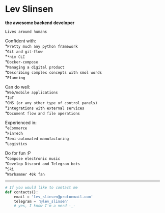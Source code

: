 # Lev Slinsen

**the awesome backend developer**

`Lives around humans`


Confident with:<br/>
*`Pretty much any python framework`<br/>
*`Git and git-flow`<br/>
*`*nix CLI`<br/>
*`Docker-compose`<br/>
*`Managing a digital product`<br/>
*`Describing complex concepts with smol words`<br/>
*`Planning`<br/>

Can do well:<br/>
*`Web/mobile applications`<br/>
*`IoT`<br/>
*`CMS (or any other type of control panels)`<br/>
*`Integrations with external services`<br/>
*`Document flow and file operations`<br/>

Experienced in:<br/>
*`eCommerce`<br/>
*`FinTech`<br/>
*`Semi-automated manufacturing`<br/>
*`Logistics`<br/>

Do for fun :P<br/>
*`Compose electronic music`<br/>
*`Develop Discord and Telegram bots`<br/>
*`Ski`<br/>
*`Warhammer 40k fan`<br/>
<hr/>

```python
# If you would like to contact me
def contacts():
    email = 'lev_slinsen@protonmail.com'
    telegram = '@lev_slinsen'
    # yes, I know I'm a nerd -_-
```